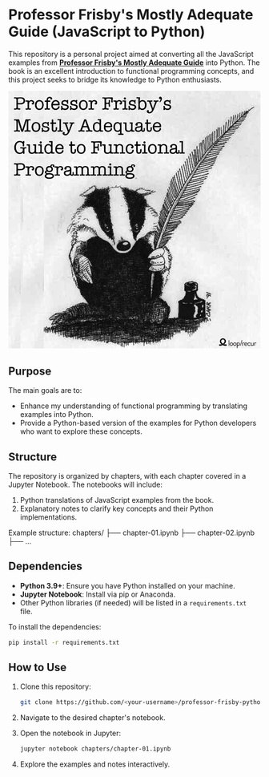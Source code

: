 # Professor Frisby's Mostly Adequate Guide (JavaScript to Python)

This repository is a personal project aimed at converting all the JavaScript examples from **[Professor Frisby's Mostly Adequate Guide](https://github.com/MostlyAdequate/mostly-adequate-guide)** into Python. The book is an excellent introduction to functional programming concepts, and this project seeks to bridge its knowledge to Python enthusiasts.

![Project Logo](images/cover.png)

## Purpose
The main goals are to:
- Enhance my understanding of functional programming by translating examples into Python.
- Provide a Python-based version of the examples for Python developers who want to explore these concepts.

## Structure
The repository is organized by chapters, with each chapter covered in a Jupyter Notebook. The notebooks will include:
1. Python translations of JavaScript examples from the book.
2. Explanatory notes to clarify key concepts and their Python implementations.

Example structure:
chapters/ ├── chapter-01.ipynb ├── chapter-02.ipynb ├── ...


## Dependencies
- **Python 3.9+**: Ensure you have Python installed on your machine.
- **Jupyter Notebook**: Install via pip or Anaconda.
- Other Python libraries (if needed) will be listed in a `requirements.txt` file.

To install the dependencies:
```bash
pip install -r requirements.txt
```

## How to Use
1. Clone this repository:
   ```bash
   git clone https://github.com/<your-username>/professor-frisby-python.git

2.  Navigate to the desired chapter's notebook.

3. Open the notebook in Jupyter:
    ```bash
    jupyter notebook chapters/chapter-01.ipynb

4. Explore the examples and notes interactively.

